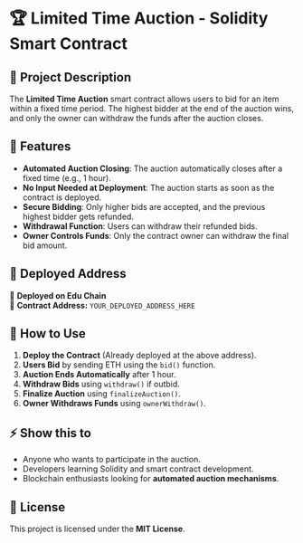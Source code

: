 # 🏆 Limited Time Auction - Solidity Smart Contract  

## 📜 Project Description  
The **Limited Time Auction** smart contract allows users to bid for an item within a fixed time period. The highest bidder at the end of the auction wins, and only the owner can withdraw the funds after the auction closes.  

## 🚀 Features  
- **Automated Auction Closing**: The auction automatically closes after a fixed time (e.g., 1 hour).  
- **No Input Needed at Deployment**: The auction starts as soon as the contract is deployed.  
- **Secure Bidding**: Only higher bids are accepted, and the previous highest bidder gets refunded.  
- **Withdrawal Function**: Users can withdraw their refunded bids.  
- **Owner Controls Funds**: Only the contract owner can withdraw the final bid amount.  

## 📍 Deployed Address  
🔹 **Deployed on Edu Chain**  
🔹 **Contract Address:** `YOUR_DEPLOYED_ADDRESS_HERE`  

## 📂 How to Use  
1. **Deploy the Contract** (Already deployed at the above address).  
2. **Users Bid** by sending ETH using the `bid()` function.  
3. **Auction Ends Automatically** after 1 hour.  
4. **Withdraw Bids** using `withdraw()` if outbid.  
5. **Finalize Auction** using `finalizeAuction()`.  
6. **Owner Withdraws Funds** using `ownerWithdraw()`.  

## ⚡ Show this to  
- Anyone who wants to participate in the auction.  
- Developers learning Solidity and smart contract development.  
- Blockchain enthusiasts looking for **automated auction mechanisms**.  

## 📜 License  
This project is licensed under the **MIT License**.  
